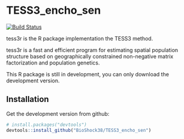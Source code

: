 # TESS3_encho_sen
[![Build Status](https://travis-ci.org/BioShock38/TESS3_encho_sen.svg?branch=master)](https://travis-ci.org/BioShock38/TESS3_encho_sen)

tess3r is the R package implementation the TESS3 method.

tess3r is a fast and efficient program for estimating spatial population structure based on geographically constrained non-negative matrix factorization and population genetics.

This R package is still in development, you can only download the development
version.

## Installation

Get the development version from github:
```R
# install.packages("devtools")
devtools::install_github("BioShock38/TESS3_encho_sen")
```
